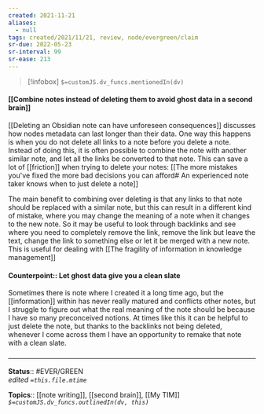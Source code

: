 ```yaml
---
created: 2021-11-21 
aliases:
  - null
tags: created/2021/11/21, review, node/evergreen/claim
sr-due: 2022-05-23
sr-interval: 99
sr-ease: 213
---
```

> [!infobox]
`$=customJS.dv_funcs.mentionedIn(dv)`

#### [[Combine notes instead of deleting them to avoid ghost data in a second brain]] 

[[Deleting an Obsidian note can have unforeseen consequences]] discusses how nodes metadata can last longer than their data. One way this happens is when you do not delete all links to a note before you delete a note. Instead of doing this, it is often possible to combine the note with another similar note, and let all the links be converted to that note. This can save a lot of [[friction]] when trying to delete your notes: [[The more mistakes you've fixed the more bad decisions you can afford# An experienced note taker knows when to just delete a note]]

The main benefit to combining over deleting is that any links to that note should be replaced with a similar note, but this can result in a different kind of mistake, where you may change the meaning of a note when it changes to the new note. So it may be useful to look through backlinks and see where you need to completely remove the link, remove the link but leave the text, change the link to something else or let it be merged with a new note. This is useful for dealing with [[The fragility of information in knowledge management]]

#### Counterpoint:: Let ghost data give you a clean slate

Sometimes there is note where I created it a long time ago, but the [[information]] within has never really matured and conflicts other notes, but I struggle to figure out what the real meaning of the note should be because I have so many preconceived notions. At times like this it can be helpful to just delete the note, but thanks to the backlinks not being deleted, whenever I come across them I have an opportunity to remake that note with a clean slate.

### <hr class="footnote"/>

**Status**:: #EVER/GREEN  
*edited `=this.file.mtime`*

**Topics**:: [[note writing]], [[second brain]], [[My TIM]]
*`$=customJS.dv_funcs.outlinedIn(dv, this)`*
